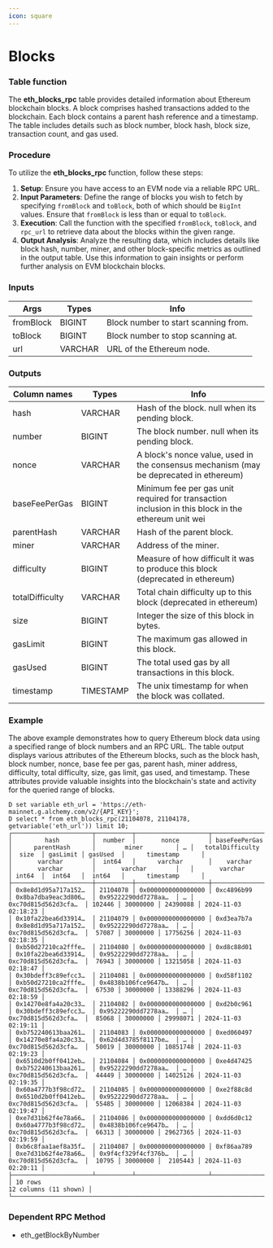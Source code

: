 ```yaml
---
icon: square
---
```


# Blocks

### Table function

The **eth\_blocks\_rpc** table provides detailed information about Ethereum blockchain blocks. A block comprises hashed transactions added to the blockchain. Each block contains a parent hash reference and a timestamp. The table includes details such as block number, block hash, block size, transaction count, and gas used.

### **Procedure**

To utilize the **eth\_blocks\_rpc** function, follow these steps:

1. **Setup**: Ensure you have access to an EVM node via a reliable RPC URL.&#x20;
2. **Input Parameters**: Define the range of blocks you wish to fetch by specifying `fromBlock` and `toBlock`, both of which should be `BigInt` values. Ensure that `fromBlock` is less than or equal to `toBlock`.
3. **Execution**: Call the function with the specified `fromBlock`, `toBlock`, and `rpc_url` to retrieve data about the blocks within the given range.
4. **Output Analysis**: Analyze the resulting data, which includes details like block hash, number, miner, and other block-specific metrics as outlined in the output table. Use this information to gain insights or perform further analysis on EVM blockchain blocks.

### **Inputs**

| Args      | Types   | Info                                 |
| --------- | ------- | ------------------------------------ |
| fromBlock | BIGINT  | Block number to start scanning from. |
| toBlock   | BIGINT  | Block number to stop scanning at.    |
| url       | VARCHAR | URL of the Ethereum node.            |

### **Outputs**

| Column names    | Types     | Info                                                                                               |
| --------------- | --------- | -------------------------------------------------------------------------------------------------- |
| hash            | VARCHAR   | Hash of the block. null when its pending block.                                                    |
| number          | BIGINT    | The block number. null when its pending block.                                                     |
| nonce           | VARCHAR   | A block's nonce value, used in the consensus mechanism (may be deprecated in ethereum)             |
| baseFeePerGas   | BIGINT    | Minimum fee per gas unit required for transaction inclusion in this block in the ethereum unit wei |
| parentHash      | VARCHAR   | Hash of the parent block.                                                                          |
| miner           | VARCHAR   | Address of the miner.                                                                              |
| difficulty      | BIGINT    | Measure of how difficult it was to produce this block (deprecated in ethereum)                     |
| totalDifficulty | VARCHAR   | Total chain difficulty up to this block (deprecated in ethereum)                                   |
| size            | BIGINT    | Integer the size of this block in bytes.                                                           |
| gasLimit        | BIGINT    | The maximum gas allowed in this block.                                                             |
| gasUsed         | BIGINT    | The total used gas by all transactions in this block.                                              |
| timestamp       | TIMESTAMP | The unix timestamp for when the block was collated.                                                |

### **Example**

The above example demonstrates how to query Ethereum block data using a specified range of block numbers and an RPC URL. The table output displays various attributes of the Ethereum blocks, such as the block hash, block number, nonce, base fee per gas, parent hash, miner address, difficulty, total difficulty, size, gas limit, gas used, and timestamp. These attributes provide valuable insights into the blockchain's state and activity for the queried range of blocks.

```
D set variable eth_url = 'https://eth-mainnet.g.alchemy.com/v2/{API_KEY}';
D select * from eth_blocks_rpc(21104078, 21104178, getvariable('eth_url')) limit 10;
┌──────────────────────┬──────────┬────────────────────┬───────────────┬──────────────────────┬──────────────────────┬───┬──────────────────────┬────────┬──────────┬──────────┬─────────────────────┐
│         hash         │  number  │       nonce        │ baseFeePerGas │      parentHash      │        miner         │ … │   totalDifficulty    │  size  │ gasLimit │ gasUsed  │      timestamp      │
│       varchar        │  int64   │      varchar       │    varchar    │       varchar        │       varchar        │   │       varchar        │ int64  │  int64   │  int64   │      timestamp      │
├──────────────────────┼──────────┼────────────────────┼───────────────┼──────────────────────┼──────────────────────┼───┼──────────────────────┼────────┼──────────┼──────────┼─────────────────────┤
│ 0x8e8d1d95a717a152…  │ 21104078 │ 0x0000000000000000 │ 0xc4896b99    │ 0x8ba7dba9eac3d806…  │ 0x95222290dd7278aa…  │ … │ 0xc70d815d562d3cfa…  │ 102446 │ 30000000 │ 24390088 │ 2024-11-03 02:18:23 │
│ 0x10fa22bea6d33914…  │ 21104079 │ 0x0000000000000000 │ 0xd3ea7b7a    │ 0x8e8d1d95a717a152…  │ 0x95222290dd7278aa…  │ … │ 0xc70d815d562d3cfa…  │  57087 │ 30000000 │ 17756256 │ 2024-11-03 02:18:35 │
│ 0xb50d27210ca2fffe…  │ 21104080 │ 0x0000000000000000 │ 0xd8c88d01    │ 0x10fa22bea6d33914…  │ 0x95222290dd7278aa…  │ … │ 0xc70d815d562d3cfa…  │  76943 │ 30000000 │ 13215058 │ 2024-11-03 02:18:47 │
│ 0x30bdeff3c89efcc3…  │ 21104081 │ 0x0000000000000000 │ 0xd58f1102    │ 0xb50d27210ca2fffe…  │ 0x4838b106fce9647b…  │ … │ 0xc70d815d562d3cfa…  │  67530 │ 30000000 │ 13388296 │ 2024-11-03 02:18:59 │
│ 0x14270e8fa4a20c33…  │ 21104082 │ 0x0000000000000000 │ 0xd2b0c961    │ 0x30bdeff3c89efcc3…  │ 0x95222290dd7278aa…  │ … │ 0xc70d815d562d3cfa…  │  85068 │ 30000000 │ 29998071 │ 2024-11-03 02:19:11 │
│ 0xb752240613baa261…  │ 21104083 │ 0x0000000000000000 │ 0xed060497    │ 0x14270e8fa4a20c33…  │ 0x62d4d3785f8117be…  │ … │ 0xc70d815d562d3cfa…  │  50019 │ 30000000 │ 10851748 │ 2024-11-03 02:19:23 │
│ 0x6510d2b0ff0412eb…  │ 21104084 │ 0x0000000000000000 │ 0xe4d47425    │ 0xb752240613baa261…  │ 0x95222290dd7278aa…  │ … │ 0xc70d815d562d3cfa…  │  44449 │ 30000000 │ 14025126 │ 2024-11-03 02:19:35 │
│ 0x60a4777b3f98cd72…  │ 21104085 │ 0x0000000000000000 │ 0xe2f88c8d    │ 0x6510d2b0ff0412eb…  │ 0x95222290dd7278aa…  │ … │ 0xc70d815d562d3cfa…  │  55485 │ 30000000 │ 12068384 │ 2024-11-03 02:19:47 │
│ 0xe7d31b62f4e78a66…  │ 21104086 │ 0x0000000000000000 │ 0xdd6d0c12    │ 0x60a4777b3f98cd72…  │ 0x4838b106fce9647b…  │ … │ 0xc70d815d562d3cfa…  │  66313 │ 30000000 │ 29627365 │ 2024-11-03 02:19:59 │
│ 0xb6c8faa1aef8a35f…  │ 21104087 │ 0x0000000000000000 │ 0xf86aa789    │ 0xe7d31b62f4e78a66…  │ 0x9f4cf329f4cf376b…  │ … │ 0xc70d815d562d3cfa…  │  10795 │ 30000000 │  2105443 │ 2024-11-03 02:20:11 │
├──────────────────────┴──────────┴────────────────────┴───────────────┴──────────────────────┴──────────────────────┴───┴──────────────────────┴────────┴──────────┴──────────┴─────────────────────┤
│ 10 rows                                                                                                                                                                      12 columns (11 shown) │
└────────────────────────────────────────────────────────────────────────────────────────────────────────────────────────────────────────────────────────────────────────────────────────────────────┘
```



### Dependent RPC Method

* eth\_getBlockByNumber
